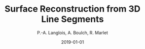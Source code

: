 ---
title: "Surface Reconstruction from 3D Line Segments"
author: "P.-A. Langlois, A. Boulch, R. Marlet"
collection: publications
permalink:
date: 2019-01-01
type: conference
venue: "International Conference on 3D vision (3DV 2019)"
venue2: 
venue3:
paperurl: "https://ieeexplore.ieee.org/abstract/document/8885913"
arxivurl: "https://arxiv.org/abs/1911.00451"
halurl: "https://hal.archives-ouvertes.fr/hal-02344362/"
codeurl: 
mediumurl: 
blogurl: 
pdfurl: 
slidesurl: 
teaser: "2019-3DV-line.png"
note:
noteimportant: 
---